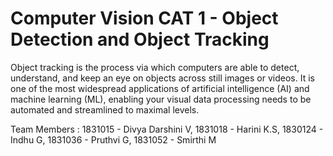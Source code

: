 # Computer Vision CAT 1 - Object Detection and Object Tracking

Object tracking is the process via which computers are able to detect, understand, and keep an eye on objects across still images or videos. It is one of the most widespread applications of artificial intelligence (AI) and machine learning (ML), enabling your visual data processing needs to be automated and streamlined to maximal levels.

Team Members : 
    1831015 - Divya Darshini V,
    1831018 - Harini K.S, 
    1830124 - Indhu G, 
    1831036 - Pruthvi G, 
    1831052 - Smirthi M
